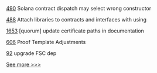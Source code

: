 
[490](https://github.com/hyperledger-labs/solang/pull/490) Solana contract dispatch may select wrong constructor

[488](https://github.com/hyperledger-labs/solang/pull/488) Attach libraries to contracts and interfaces with using

[1653](https://github.com/hyperledger-labs/blockchain-automation-framework/pull/1653) [quorum] update certificate paths in documentation

[606](https://github.com/hyperledger-labs/business-partner-agent/pull/606) Proof Template Adjustments

[92](https://github.com/hyperledger-labs/fabric-token-sdk/pull/92) upgrade FSC dep


[See more >>>](https://start-here.hyperledger.org/pull-requests)
